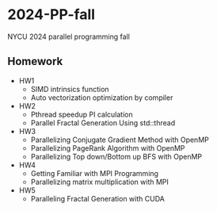 # 2024-PP-fall
NYCU 2024 parallel programming fall

## Homework
- HW1
    - SIMD intrinsics function
    - Auto vectorization optimization by compiler
- HW2
    - Pthread speedup PI calculation
    - Parallel Fractal Generation Using std::thread
- HW3
    - Parallelizing Conjugate Gradient Method with OpenMP
    - Parallelizing PageRank Algorithm with OpenMP
    - Parallelizing Top down/Bottom up BFS with OpenMP
- HW4
    - Getting Familiar with MPI Programming
    - Parallelizing matrix multiplication with MPI
- HW5
    - Paralleling Fractal Generation with CUDA
